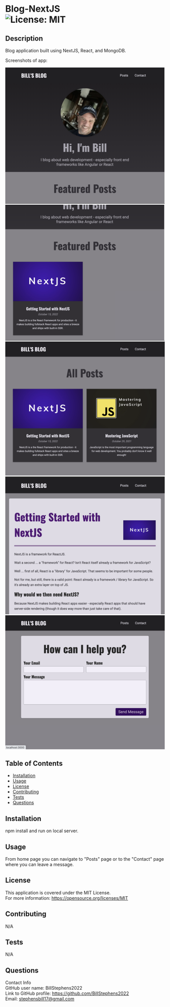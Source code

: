 # Blog-NextJS<br>![License: MIT](https://img.shields.io/badge/License-MIT-yellow.svg)

  ## Description

  Blog application built using NextJS, React, and MongoDB.

  Screenshots of app:

  ![screenshot 1](/public/images/screenshot1.png)
  ![screenshot 2](/public/images/screenshot2.png)
  ![screenshot 3](/public/images/screenshot3.png)
  ![screenshot 4](/public/images/screenshot4.png)
  ![screenshot 5](/public/images/screenshot5.png)

  
  ## Table of Contents
  
  - [Installation](#installation)
  - [Usage](#usage)
  - [License](#license)
  - [Contributing](#contributing)
  - [Tests](#tests)
  - [Questions](#questions)
  
  ## Installation
  
  npm install and run on local server.
  
  ## Usage
  
  From home page you can navigate to "Posts" page or to the "Contact" page where you can leave a message.

  ## License
This application is covered under the MIT License.
<br>For more information: https://opensource.org/licenses/MIT
  
  ## Contributing
  N/A
  
  ## Tests
  N/A

  ## Questions
  Contact Info<br>
  GitHub user name: BillStephens2022<br>
  Link to GitHub profile: https://github.com/BillStephens2022<br>
  Email: stephensbill17@gmail.com
